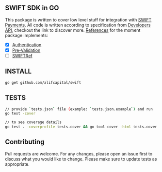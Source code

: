 ## SWIFT SDK in GO
This package is written to cover low level stuff for integration with [SWIFT Payments](https://swift.com).
All code is written according to specification from [Developers API](https://developer.swift.com/api),
checkout the link to discover more. [References](https://developer.swift.com/reference) for the moment package implements: 
- [x] [Authentication](https://developer.swift.com/oauth-reference#section/Authentication)
- [x] [Pre-Validation](https://developer.swift.com/api/prevalidation/overview)
- [ ] [SWIFTRef](https://developer.swift.com/api/swiftref/overview)

## INSTALL
```bash
go get github.com/alifcapital/swift
```

## TESTS
```bash
// provide `tests.json` file (example: `tests.json.example`) and run
go test -cover

// to see coverage details
go test . -coverprofile tests.cover && go tool cover -html tests.cover && rm tests.cover
```

## Contributing
Pull requests are welcome. For any changes, please open an issue first to discuss what you would like to change.
Please make sure to update tests as appropriate.
